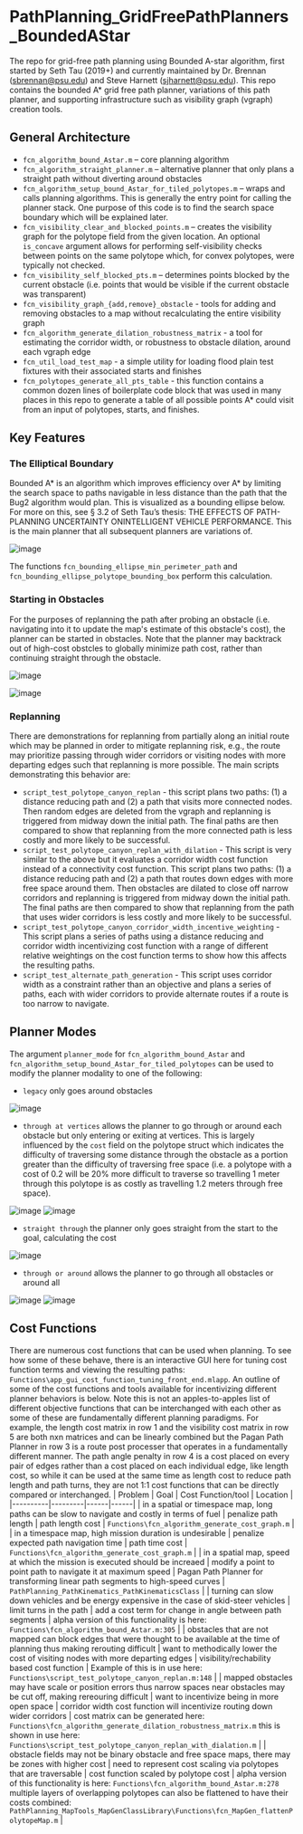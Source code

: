 # PathPlanning_GridFreePathPlanners_BoundedAStar
The repo for grid-free path planning using Bounded A-star algorithm, first started by Seth Tau (2019+) and currently maintained by Dr. Brennan (sbrennan@psu.edu) and Steve Harnett (sjharnett@psu.edu).  This repo contains the bounded A* grid free path planner, variations of this path planner, and supporting infrastructure such as visibility graph (vgraph) creation tools.


## General Architecture

- `fcn_algorithm_bound_Astar.m` – core planning algorithm
- `fcn_algorithm_straight_planner.m` – alternative planner that only plans a straight path without diverting around obstacles
- `fcn_algorithm_setup_bound_Astar_for_tiled_polytopes.m` – wraps and calls planning algorithms.  This is generally the entry point for calling the planner stack.  One purpose of this code is to find the search space boundary which will be explained later.
- `fcn_visibility_clear_and_blocked_points.m` – creates the visibility graph for the polytope field from the given location.  An optional `is_concave` argument  allows for performing self-visibility checks between points on the same polytope which, for convex polytopes, were typically not checked.
- `fcn_visibility_self_blocked_pts.m` – determines points blocked by the current obstacle (i.e. points that would be visible if the current obstacle was transparent)
- `fcn_visibility_graph_{add,remove}_obstacle` - tools for adding and removing obstacles to a map without recalculating the entire visibility graph
- `fcn_algorithm_generate_dilation_robustness_matrix` - a tool for estimating the corridor width, or robustness to obstacle dilation, around each vgraph edge
- `fcn_util_load_test_map` - a simple utility for loading flood plain test fixtures with their associated starts and finishes
- `fcn_polytopes_generate_all_pts_table` - this function contains a common dozen lines of boilerplate code block that was used in many places in this repo to generate a table of all possible points A* could visit from an input of polytopes, starts, and finishes.


## Key Features
### The Elliptical Boundary
Bounded A* is an algorithm which improves efficiency over A* by limiting the search space to paths navigable in less distance than the path that the Bug2 algorithm would plan.  This is visualized as a bounding ellipse below. For more on this, see § 3.2 of Seth Tau’s thesis: THE EFFECTS OF PATH-PLANNING UNCERTAINTY ONINTELLIGENT VEHICLE PERFORMANCE. This is the main planner that all subsequent planners are variations of.


![image](https://user-images.githubusercontent.com/67085752/200880560-4a5fa92d-a4f5-484c-951a-f77c3dec27f9.png)


The functions `fcn_bounding_ellipse_min_perimeter_path` and `fcn_bounding_ellipse_polytope_bounding_box` perform this calculation.



### Starting in Obstacles
For the purposes of replanning the path after probing an obstacle (i.e. navigating into it to update the map's estimate of this obstacle's cost), the planner can be started in obstacles.  Note that the planner may backtrack out of high-cost obstcles to globally minimize path cost, rather than continuing straight through the obstacle.


![image](https://user-images.githubusercontent.com/67085752/200881599-922f0d10-b0fe-4d7f-84d1-e5e6a03c8197.png)


![image](https://user-images.githubusercontent.com/67085752/200881638-3bcec94f-3e0a-45c1-9543-50afc77c5c3d.png)

### Replanning

There are demonstrations for replanning from partially along an initial route which may be planned in order to mitigate replanning risk, e.g., the route may prioritize passing through wider corridors or visiting nodes with more departing edges such that replanning is more possible.
The main scripts demonstrating this behavior are:
- `script_test_polytope_canyon_replan` - this script plans two paths: (1) a distance reducing path and (2) a path that visits more connected nodes.  Then random edges are deleted from the vgraph and replanning is triggered from midway down the initial path.  The final paths are then compared to show that replanning from the more connected path is less costly and more likely to be successful.
- `script_test_polytope_canyon_replan_with_dilation` - This script is very similar to the above but it evaluates a corridor width cost function instead of a connectivity cost function.  This script plans two paths: (1) a distance reducing path and (2) a path that routes down edges with more free space around them.  Then obstacles are dilated to close off narrow corridors and replanning is triggered from midway down the initial path.  The final paths are then compared to show that replanning from the path that uses wider corridors is less costly and more likely to be successful.
- `script_test_polytope_canyon_corridor_width_incentive_weighting` - This script plans a series of paths using a distance reducing and corridor width incentivizing cost function with a range of different relative weightings on the cost function terms to show how this affects the resulting paths.
- `script_test_alternate_path_generation` - This script uses corridor width as a constraint rather than an objective and plans a series of paths, each with wider corridors to provide alternate routes if a route is too narrow to navigate.

## Planner Modes
The argument `planner_mode` for `fcn_algorithm_bound_Astar` and `fcn_algorithm_setup_bound_Astar_for_tiled_polytopes` can be used to modify the planner modality to one of the following:
- `legacy` only goes around obstacles


![image](https://user-images.githubusercontent.com/67085752/200879889-53d1bb8b-75f0-44f1-8981-a7213db9ef76.png)


- `through at vertices` allows the planner to go through or around each obstacle but only entering or exiting at vertices.  This is largely influenced by the `cost` field on the polytope struct which indicates the difficulty of traversing some distance through the obstacle as a portion greater than the difficulty of traversing free space (i.e. a polytope with a cost of 0.2 will be 20% more difficult to traverse so travelling 1 meter through this polytope is as costly as travelling 1.2 meters through free space).


![image](https://user-images.githubusercontent.com/67085752/200877936-cb150243-3f18-49a2-8755-52b2169d9a32.png)
![image](https://user-images.githubusercontent.com/67085752/200877955-7ea4e136-b3a1-48e0-ae65-a8cd21ac690a.png)


- `straight through` the planner only goes straight from the start to the goal, calculating the cost


![image](https://user-images.githubusercontent.com/67085752/200876748-f987bbf4-f197-4a76-879c-d3a60fede909.png)


- `through or around` allows the planner to go through all obstacles or around all


![image](https://user-images.githubusercontent.com/67085752/200880072-0354dd56-1f0a-415a-afc0-22bdd5975bb2.png)
![image](https://user-images.githubusercontent.com/67085752/200880027-b5f986d4-0c2b-436c-836d-2c4f9f303293.png)

## Cost Functions
There are numerous cost functions that can be used when planning.  To see how some of these behave, there is an interactive GUI here for tuning cost function terms and viewing the resulting paths: `Functions\app_gui_cost_function_tuning_front_end.mlapp`.
An outline of some of the cost functions and tools available for incentivizing different planner behaviors is below.  Note this is not an apples-to-apples list of different objective functions that can be interchanged with each other as some of these are fundamentally different planning paradigms. For example, the length cost matrix in row 1 and the visibility cost matrix in row 5 are both nxn matrices and can be linearly combined but the Pagan Path Planner in row 3 is a route post processer that operates in a fundamentally different manner.  The path angle penalty in row 4 is a cost placed on every pair of edges rather than a cost placed on each individual edge, like length cost, so while it can be used at the same time as length cost to reduce path length and path turns, they are not 1:1 cost functions that can be directly compared or interchanged.
| Problem   |      Goal      |  Cost Function/tool | Location |
|----------|---------|------|------|
| in a spatial or timespace map, long paths can be slow to navigate and costly in terms of fuel | penalize path length | path length cost | `Functions\fcn_algorithm_generate_cost_graph.m` |
| in a timespace map, high mission duration is undesirable | penalize expected path navigation time | path time cost | `Functions\fcn_algorithm_generate_cost_graph.m` |
| in a spatial map, speed at which the mission is executed should be increaed | modify a point to point path to navigate it at maximum speed | Pagan Path Planner for transforming linear path segments to high-speed curves | `PathPlanning_PathKinematics_PathKinematicsClass` |
| turning can slow down vehicles and be energy expensive in the case of skid-steer vehicles | limit turns in the path | add a cost term for change in angle between path segments | alpha version of this functionality is here: `Functions\fcn_algorithm_bound_Astar.m:305` |
| obstacles that are not mapped can block edges that were thought to be available at the time of planning thus making rerouting difficult |  want to methodically lower the cost of visiting nodes with more departing edges | visibility/rechability based cost function | Example of this is in use here: `Functions\script_test_polytope_canyon_replan.m:148` |
| mapped obstacles may have scale or position errors thus narrow spaces near obstacles may be cut off, making rereouring difficult | want to incentivize being in more open space | corridor width cost function will incentivize routing down wider corridors | cost matrix can be generated here: `Functions\fcn_algorithm_generate_dilation_robustness_matrix.m` this is shown in use here: `Functions\script_test_polytope_canyon_replan_with_dialation.m` |
| obstacle fields may not be binary obstacle and free space maps, there may be zones with higher cost | need to represent cost scaling via polytopes that are traversable | cost function scaled by polytope cost | alpha version of this functionality is here: `Functions\fcn_algorithm_bound_Astar.m:278` multiple layers of overlapping polytopes can also be flattened to have their costs combined: `PathPlanning_MapTools_MapGenClassLibrary\Functions\fcn_MapGen_flattenPolytopeMap.m` |

